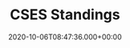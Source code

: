---
title: CSES Standings
description: "Resultados del CSES problemset"
date: 2020-10-06T08:47:36.000+00:00
images: []
type: csesStandings
---